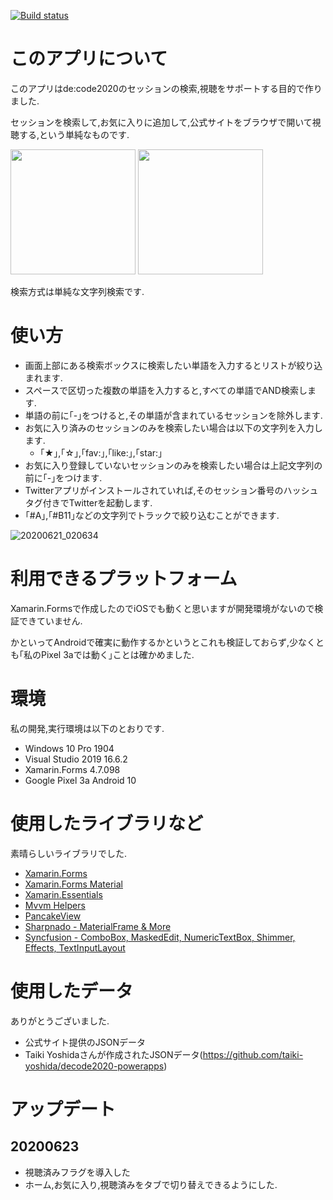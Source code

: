 [![Build status](https://build.appcenter.ms/v0.1/apps/88827210-f6a1-4530-960a-78f583a3cdbb/branches/develop/badge)](https://appcenter.ms)

# このアプリについて
このアプリはde:code2020のセッションの検索,視聴をサポートする目的で作りました.

セッションを検索して,お気に入りに追加して,公式サイトをブラウザで開いて視聴する,という単純なものです.

<img src='https://user-images.githubusercontent.com/43431002/85307821-57b4c380-b4eb-11ea-8f1b-19199f0f48e3.png' width='200'/>
<img src='https://user-images.githubusercontent.com/43431002/85307927-83d04480-b4eb-11ea-948f-e85a069c8c86.png' width='200'/>

検索方式は単純な文字列検索です.

# 使い方

- 画面上部にある検索ボックスに検索したい単語を入力するとリストが絞り込まれます.
- スペースで区切った複数の単語を入力すると,すべての単語でAND検索します.
- 単語の前に｢-｣をつけると,その単語が含まれているセッションを除外します.
- お気に入り済みのセッションのみを検索したい場合は以下の文字列を入力します.
  - ｢★｣,｢☆｣,｢fav:｣,｢like:｣,｢star:｣
- お気に入り登録していないセッションのみを検索したい場合は上記文字列の前に｢-｣をつけます.
- Twitterアプリがインストールされていれば,そのセッション番号のハッシュタグ付きでTwitterを起動します.
- ｢#A｣,｢#B11｣などの文字列でトラックで絞り込むことができます.

![20200621_020634](https://user-images.githubusercontent.com/43431002/85207760-11822780-b366-11ea-8bdc-5998d8e8400f.gif)

# 利用できるプラットフォーム
Xamarin.Formsで作成したのでiOSでも動くと思いますが開発環境がないので検証できていません.

かといってAndroidで確実に動作するかというとこれも検証しておらず,少なくとも｢私のPixel 3aでは動く｣ことは確かめました.

# 環境
私の開発,実行環境は以下のとおりです.

- Windows 10 Pro 1904
- Visual Studio 2019 16.6.2
- Xamarin.Forms 4.7.098
- Google Pixel 3a Android 10

# 使用したライブラリなど
素晴らしいライブラリでした.

* [Xamarin.Forms](https://www.xamarin.com/forms)
* [Xamarin.Forms Material](https://docs.microsoft.com/xamarin/xamarin-forms/user-interface/visual/material-visual)
* [Xamarin.Essentials](https://www.github.com/xamarin/essentials)
* [Mvvm Helpers](https://github.com/jamesmontemagno/mvvm-helpers)
* [PancakeView](https://github.com/sthewissen/Xamarin.Forms.PancakeView)
* [Sharpnado - MaterialFrame & More](https://github.com/roubachof/Sharpnado.Presentation.Forms)
* [Syncfusion - ComboBox, MaskedEdit, NumericTextBox, Shimmer, Effects, TextInputLayout](https://www.syncfusion.com/xamarin)

# 使用したデータ
ありがとうございました.

- 公式サイト提供のJSONデータ
- Taiki Yoshidaさんが作成されたJSONデータ(https://github.com/taiki-yoshida/decode2020-powerapps)


# アップデート
## 20200623
- 視聴済みフラグを導入した
- ホーム,お気に入り,視聴済みをタブで切り替えできるようにした.
